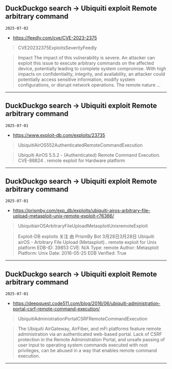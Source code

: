 ## DuckDuckgo search -> Ubiquiti exploit Remote arbitrary command
`2025-07-02`

* https://feedly.com/cve/CVE-2023-2375

<blockquote>
 CVE20232375ExploitsSeverityFeedly
</blockquote>
<blockquote>
Impact The impact of this vulnerability is severe. An attacker can exploit this issue to execute arbitrary commands on the affected device, potentially leading to complete system compromise. With high impacts on confidentiality, integrity, and availability, an attacker could potentially access sensitive information, modify system configurations, or disrupt network operations. The remote nature ...
</blockquote>

---

## DuckDuckgo search -> Ubiquiti exploit Remote arbitrary command
`2025-07-01`

* https://www.exploit-db.com/exploits/23735

<blockquote>
 UbiquitiAirOS552AuthenticatedRemoteCommandExecution
</blockquote>
<blockquote>
Ubiquiti AirOS 5.5.2 - (Authenticated) Remote Command Execution. CVE-88824 . remote exploit for Hardware platform
</blockquote>

---

## DuckDuckgo search -> Ubiquiti exploit Remote arbitrary command
`2025-07-01`

* https://prismby.com/exp_db/exploits/ubiquiti-airos-arbitrary-file-upload-metasploit-unix-remote-exploit-r76366/

<blockquote>
 UbiquitiairOSArbitraryFileUploadMetasploitUnixremoteExploit
</blockquote>
<blockquote>
Exploit-DB exploits 关注 由 PrismBy Bot 3月28日3月28日 Ubiquiti airOS - Arbitrary File Upload (Metasploit).. remote exploit for Unix platform EDB-ID: 39853 CVE: N/A Type: remote Author: Metasploit Platform: Unix Date: 2016-05-25 EDB Verified: True
</blockquote>

---

## DuckDuckgo search -> Ubiquiti exploit Remote arbitrary command
`2025-07-01`

* https://deepquest.code511.com/blog/2016/06/ubiquiti-administration-portal-csrf-remote-command-execution/

<blockquote>
 UbiquitiAdministrationPortalCSRFRemoteCommandExecution
</blockquote>
<blockquote>
The Ubiquiti AirGateway, AirFiber, and mFi platforms feature remote administration via an authenticated web-based portal. Lack of CSRF protection in the Remote Administration Portal, and unsafe passing of user input to operating system commands executed with root privileges, can be abused in a way that enables remote command execution.
</blockquote>

---

